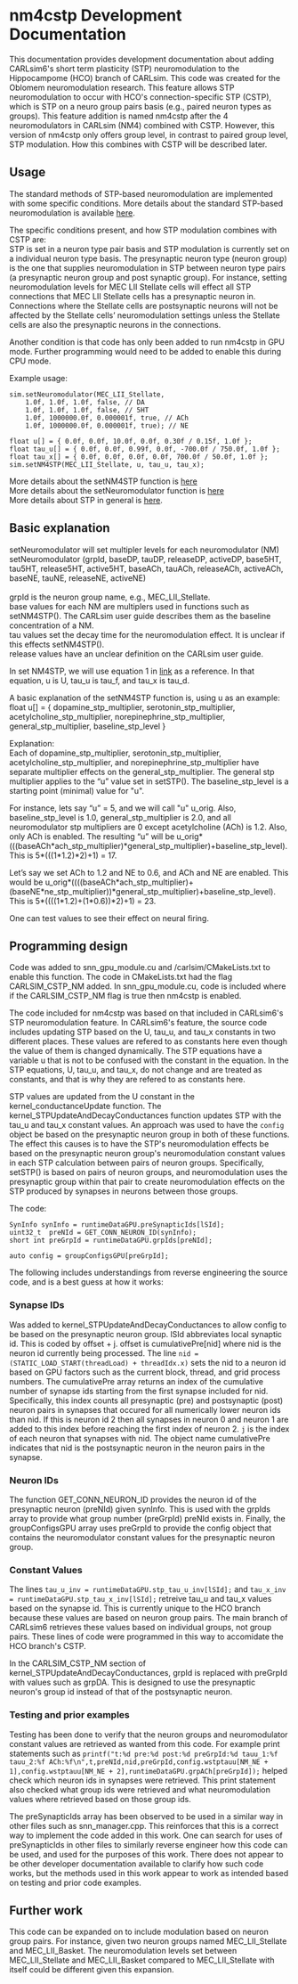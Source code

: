 nm4cstp Development Documentation
=================================

This documentation provides development documentation about adding CARLsim6's short term plasticity (STP) neuromodulation to the Hippocampome (HCO) branch of CARLsim. This code was created for the Oblomem neuromodulation research. This feature allows STP neuromodulation to occur with HCO's connection-specific STP (CSTP), which is STP on a neuro group pairs basis (e.g., paired neuron types as groups). This feature addition is named nm4cstp after the 4 neuromodulators in CARLsim (NM4) combined with CSTP. However, this version of nm4cstp only offers group level, in contrast to paired group level, STP modulation. How this combines with CSTP will be described later.

## Usage

The standard methods of STP-based neuromodulation are implemented with some specific conditions. More details about the standard STP-based neuromodulation is available [here](https://uci-carl.github.io/CARLsim6/ch20_neuromodulation.html#ch20s5_nm4stp).

The specific conditions present, and how STP modulation combines with CSTP are:
<br>STP is set in a neuron type pair basis and STP modulation is currently set on a individual neuron type basis. The presynaptic neuron type (neuron group) is the one that supplies neuromodulation in STP between neuron type pairs (a presynaptic neuron group and post synaptic group). For instance, setting neuromodulation levels for MEC LII Stellate cells will effect all STP connections that MEC LII Stellate cells has a presynaptic neuron in. Connections where the Stellate cells are postsynaptic neurons will not be affected by the Stellate cells’ neuromodulation settings unless the Stellate cells are also the presynaptic neurons in the connections.

Another condition is that code has only been added to run nm4cstp in GPU mode. Further programming would need to be added to enable this during CPU mode.

Example usage:
```
sim.setNeuromodulator(MEC_LII_Stellate, 
    1.0f, 1.0f, 1.0f, false, // DA
    1.0f, 1.0f, 1.0f, false, // 5HT
    1.0f, 1000000.0f, 0.000001f, true, // ACh
    1.0f, 1000000.0f, 0.000001f, true); // NE

float u[] = { 0.0f, 0.0f, 10.0f, 0.0f, 0.30f / 0.15f, 1.0f };
float tau_u[] = { 0.0f, 0.0f, 0.99f, 0.0f, -700.0f / 750.0f, 1.0f };
float tau_x[] = { 0.0f, 0.0f, 0.0f, 0.0f, 700.0f / 50.0f, 1.0f };
sim.setNM4STP(MEC_LII_Stellate, u, tau_u, tau_x);
```

More details about the setNM4STP function is [here](https://uci-carl.github.io/CARLsim6/classCARLsim.html#aac61df1a82373e89549e608b78557b82)
<br>More details about the setNeuromodulator function is [here](https://uci-carl.github.io/CARLsim6/classCARLsim.html#a88198ca833c0d254d5e7d75d2c8ee4fb)
<br>More details about STP in general is [here](http://www.scholarpedia.org/article/Short-term_synaptic_plasticity).

## Basic explanation

setNeuromodulator will set multipler levels for each neuromodulator (NM)
<br>setNeuromodulator (grpId, baseDP, tauDP, releaseDP, activeDP, base5HT, tau5HT, release5HT, active5HT, baseACh, tauACh, releaseACh, activeACh, baseNE, tauNE, releaseNE, activeNE) 	
<br>grpId is the neuron group name, e.g., MEC_LII_Stellate.
<br>base values for each NM are multiplers used in functions such as setNM4STP(). The CARLsim user guide describes them as the baseline concentration of a NM.
<br>tau values set the decay time for the neuromodulation effect. It is unclear if this effects setNM4STP().
<br>release values have an unclear definition on the CARLsim user guide.

In set NM4STP, we will use equation 1 in [link](http://www.scholarpedia.org/article/Short-term_synaptic_plasticity) as a reference. In that equation, u is U, tau_u is tau_f, and tau_x is tau_d.

A basic explanation of the setNM4STP function is, using u as an example:
<br>float u\[\] = { dopamine_stp_multiplier, serotonin_stp_multiplier, acetylcholine_stp_multiplier, norepinephrine_stp_multiplier, general_stp_multiplier, baseline_stp_level }

Explanation:
<br>Each of dopamine_stp_multiplier, serotonin_stp_multiplier, acetylcholine_stp_multiplier, and norepinephrine_stp_multiplier have separate multiplier effects on the general_stp_multiplier. The general stp multiplier applies to the “u” value set in setSTP(). The baseline_stp_level is a starting point (minimal) value for "u".

For instance, lets say “u” = 5, and we will call "u" u_orig. Also, baseline_stp_level is 1.0, general_stp_multiplier is 2.0, and all neuromodulator stp multipliers are 0 except acetylcholine (ACh) is 1.2. Also, only ACh is enabled. The resulting “u” will be u_orig*(((baseACh\*ach_stp_multiplier)\*general_stp_multiplier)+baseline_stp_level). This is 5*(((1\*1.2)\*2)+1) = 17.

Let’s say we set ACh to 1.2 and NE to 0.6, and ACh and NE are enabled. This would be u_orig*((((baseACh\*ach_stp_multiplier)+(baseNE\*ne_stp_multiplier))\*general_stp_multiplier)+baseline_stp_level). This is 5*((((1\*1.2)+(1\*0.6))\*2)+1) = 23.

One can test values to see their effect on neural firing.

## Programming design

Code was added to snn_gpu_module.cu and /carlsim/CMakeLists.txt to enable this function. The code in CMakeLists.txt had the flag CARLSIM_CSTP_NM added. In snn_gpu_module.cu, code is included where if the CARLSIM_CSTP_NM flag is true then nm4cstp is enabled.

The code included for nm4cstp was based on that included in CARLsim6's STP neuromodulation feature. In CARLsim6's feature, the source code includes updating STP based on the U, tau_u, and tau_x constants in two different places. These values are refered to as constants here even though the value of them is changed dynamically. The STP equations have a variable u that is not to be confused with the constant in the equation. In the STP equations, U, tau_u, and tau_x, do not change and are treated as constants, and that is why they are refered to as constants here.

STP values are updated from the U constant in the kernel_conductanceUpdate function. The kernel_STPUpdateAndDecayConductances function updates STP with the tau_u and tau_x constant values. An approach was used to have the `config` object be based on the presynaptic neuron group in both of these functions. The effect this causes is to have the STP's neuromodulation effects be based on the presynaptic neuron group's neuromodulation constant values in each STP calculation between pairs of neuron groups. Specifically, setSTP() is based on pairs of neuron groups, and neuromodulation uses the presynaptic group within that pair to create neuromodulation effects on the STP produced by synapses in neurons between those groups.

The code:
```
SynInfo synInfo = runtimeDataGPU.preSynapticIds[lSId];
uint32_t  preNId = GET_CONN_NEURON_ID(synInfo);
short int preGrpId = runtimeDataGPU.grpIds[preNId];

auto config = groupConfigsGPU[preGrpId];
```
The following includes understandings from reverse engineering the source code, and is a best guess at how it works:
### Synapse IDs
Was added to kernel_STPUpdateAndDecayConductances to allow config to be based on the presynaptic neuron group. lSId abbreviates local synaptic id. This is coded by offset + j. offset is cumulativePre\[nid\] where nid is the neuron id currently being processed. The line `nid = (STATIC_LOAD_START(threadLoad) + threadIdx.x)` sets the nid to a neuron id based on GPU factors such as the current block, thread, and grid process numbers. The cumulativePre array returns an index of the cumulative number of synapse ids starting from the first synapse included for nid. Specifically, this index counts all presynaptic (pre) and postsynaptic (post) neuron pairs in synapses that occured for all numerically lower neuron ids than nid. If this is neuron id 2 then all synapses in neuron 0 and neuron 1 are added to this index before reaching the first index of neuron 2. `j` is the index of each neuron that synapses with nid. The object name cumulativePre indicates that nid is the postsynaptic neuron in the neuron pairs in the synapse. 

### Neuron IDs
The function GET_CONN_NEURON_ID provides the neuron id of the presynaptic neuron (preNId) given synInfo. This is used with the grpIds array to provide what group number (preGrpId) preNId exists in. Finally, the groupConfigsGPU array uses preGrpId to provide the config object that contains the neuromodulator constant values for the presynaptic neuron group.

### Constant Values
The lines `tau_u_inv = runtimeDataGPU.stp_tau_u_inv[lSId];` and `tau_x_inv = runtimeDataGPU.stp_tau_x_inv[lSId];` retreive tau_u and tau_x values based on the synapse id. This is currently unique to the HCO branch because these values are based on neuron group pairs. The main branch of CARLsim6 retrieves these values based on individual groups, not group pairs. These lines of code were programmed in this way to accomidate the HCO branch's CSTP.

In the CARLSIM_CSTP_NM section of kernel_STPUpdateAndDecayConductances, grpId is replaced with preGrpId with values such as grpDA. This is designed to use the presynaptic neuron's group id instead of that of the postsynaptic neuron.

### Testing and prior examples
Testing has been done to verify that the neuron groups and neuromodulator constant values are retrieved as wanted from this code. For example print statements such as 
`printf("t:%d pre:%d post:%d preGrpId:%d tauu_1:%f tauu_2:%f ACh:%f\n",t,preNId,nid,preGrpId,config.wstptauu[NM_NE + 1],config.wstptauu[NM_NE + 2],runtimeDataGPU.grpACh[preGrpId]);` helped check which neuron ids in synapses were retrieved. This print statement also checked what group ids were retrieved and what neuromodulation values where retrieved based on those group ids.

The preSynapticIds array has been observed to be used in a similar way in other files such as snn_manager.cpp. This reinforces that this is a correct way to implement the code added in this work. One can search for uses of preSynapticIds in other files to similarly reverse engineer how this code can be used, and used for the purposes of this work. There does not appear to be other developer documentation available to clarify how such code works, but the methods used in this work appear to work as intended based on testing and prior code examples.

## Further work

This code can be expanded on to include modulation based on neuron group pairs. For instance, given two neuron groups named MEC_LII_Stellate and MEC_LII_Basket. The neuromodulation levels set between MEC_LII_Stellate and MEC_LII_Basket compared to MEC_LII_Stellate with itself could be different given this expansion.